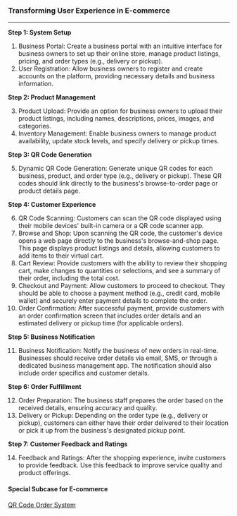 ### **Transforming User Experience in E-commerce**

---

**Step 1: System Setup**

1.  Business Portal: Create a business portal with an intuitive interface for business owners to set up their online store, manage product listings, pricing, and order types (e.g., delivery or pickup).
2.  User Registration: Allow business owners to register and create accounts on the platform, providing necessary details and business information.

**Step 2: Product Management**

3.  Product Upload: Provide an option for business owners to upload their product listings, including names, descriptions, prices, images, and categories.
4.  Inventory Management: Enable business owners to manage product availability, update stock levels, and specify delivery or pickup times.

**Step 3: QR Code Generation**

5.  Dynamic QR Code Generation: Generate unique QR codes for each business, product, and order type (e.g., delivery or pickup). These QR codes should link directly to the business's browse-to-order page or product details page.

**Step 4: Customer Experience**

6.  QR Code Scanning: Customers can scan the QR code displayed using their mobile devices' built-in camera or a QR code scanner app.
7.  Browse and Shop: Upon scanning the QR code, the customer's device opens a web page directly to the business's browse-and-shop page. This page displays product listings and details, allowing customers to add items to their virtual cart.
8.  Cart Review: Provide customers with the ability to review their shopping cart, make changes to quantities or selections, and see a summary of their order, including the total cost.
9.  Checkout and Payment: Allow customers to proceed to checkout. They should be able to choose a payment method (e.g., credit card, mobile wallet) and securely enter payment details to complete the order.
10. Order Confirmation: After successful payment, provide customers with an order confirmation screen that includes order details and an estimated delivery or pickup time (for applicable orders).

**Step 5: Business Notification**

11. Business Notification: Notify the business of new orders in real-time. Businesses should receive order details via email, SMS, or through a dedicated business management app. The notification should also include order specifics and customer details.

**Step 6: Order Fulfillment**

12. Order Preparation: The business staff prepares the order based on the received details, ensuring accuracy and quality.
13. Delivery or Pickup: Depending on the order type (e.g., delivery or pickup), customers can either have their order delivered to their location or pick it up from the business's designated pickup point.

**Step 7: Customer Feedback and Ratings**

14. Feedback and Ratings: After the shopping experience, invite customers to provide feedback. Use this feedback to improve service quality and product offerings.

#### **Special Subcase for E-commerce**

[QR Code Order System](Qr-Code)
